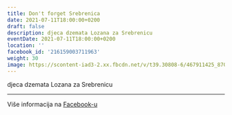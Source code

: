 ```yaml
---
title: Don't forget Srebrenica
date: 2021-07-11T18:00:00+0200
draft: false
description: djeca dzemata Lozana za Srebrenicu
eventDate: 2021-07-11T18:00:00+0200
location: ''
facebook_id: '216159003711963'
weight: 30
image: https://scontent-iad3-2.xx.fbcdn.net/v/t39.30808-6/467911425_8702124949883247_8451066247417132989_n.jpg?_nc_cat=103&ccb=1-7&_nc_sid=9e60e4&_nc_ohc=nVlL6OiyIZEQ7kNvwGk5Ew0&_nc_oc=AdmLyA84fSufsqB5CyJ3vyo-CNAOz27AImiP-iyKJMSnbmAm8Pr-fDOVFn3f2zgAWDw&_nc_zt=23&_nc_ht=scontent-iad3-2.xx&edm=ABTKTjYEAAAA&_nc_gid=2pgMlaQ_HBG5ClYl0j1JRQ&oh=00_AfJIddSBPJ4bFF-fTMd3MWaipCF67jQAIiT2U74ybOR9Lg&oe=68308CD9
---
```


djeca dzemata Lozana za Srebrenicu

---

Više informacija na [Facebook-u](https://facebook.com/events/216159003711963)